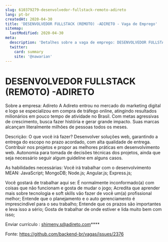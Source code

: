```yaml
---
slug: 610379279-desenvolvedor-fullstack-remoto-adireto
lang: pt-br
createdAt: 2020-04-30
title: 'DESENVOLVEDOR FULLSTACK (REMOTO) -ADIRETO - Vaga de Emprego'
sitemap:
  lastModified: 2020-04-30
meta:
  description: 'Detalhes sobre a vaga de emprego: DESENVOLVEDOR FULLSTACK (REMOTO) -ADIRETO'
  twitter:
    card: summary
    site: '@nawarian'
---
```


# DESENVOLVEDOR FULLSTACK (REMOTO) -ADIRETO

Sobre a empresa: Adireto
A Adireto entrou no mercado do marketing digital e logo se especializou em compra de tráfego online, atingindo resultados milionários em pouco tempo de atividade no Brasil. Com metas agressivas de crescimento, busca fazer história e gerar grande impacto. Suas marcas alcançam literalmente milhões de pessoas todos os meses.

Descrição: O que você irá fazer?
Desenvolver soluções web, garantindo a entrega do escopo no prazo acordado, com alta qualidade de entrega.
Contribuir nos projetos e propor as melhores práticas em desenvolvimento web.
Autonomia para tomada de decisões técnicas dos projetos, ainda que seja necessário seguir algum guideline em alguns casos.

As habilidades necessárias:
Você irá trabalhar com o desenvolvimento MEAN:
JavaScript;
MongoDB;
Node.js;
Angular.js;
Express.js;

Você gostará de trabalhar aqui se:
É normalmente inconformado(a) com coisas que não funcionam e gosta de mudar o jogo;
Acredita que aprender mais sobre tecnologia e soft skills vão fazer de você um(a) profissional melhor;
Entende que o planejamento e o auto gerenciamento é imprescindível para o seu trabalho;
Entende que os prazos são importantes e leva isso a sério;
Gosta de trabalhar de onde estiver e lida muito bem com isso;

Enviar currículo : shimeny.s@adireto.com****

Fonte: https://github.com/backend-br/vagas/issues/2376